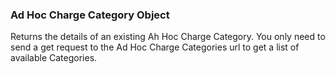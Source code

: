 ### Ad Hoc Charge Category Object

Returns the details of an existing Ah Hoc Charge Category. You only need to send a get request to the 
Ad Hoc Charge Categories url to get a list of available Categories.

